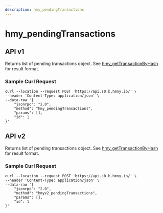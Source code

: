 ```yaml
---
description: hmy_pendingTransactions
---
```


# hmy\_pendingTransactions

## API v1

Returns list of pending transactions object. See [hmy\_getTransactionByHash](hmy\_gettransactionbyhash.md) for result format.

### Sample Curl Request

```
curl --location --request POST 'https://api.s0.b.hmny.io/' \
--header 'Content-Type: application/json' \
--data-raw '{
    "jsonrpc": "2.0",
    "method": "hmy_pendingTransactions",
    "params": [],
    "id": 1
}'
```

## API v2

Returns list of pending transactions object. See [hmy\_getTransactionByHash](hmy\_gettransactionbyhash.md) for result format.

### Sample Curl Request

```
curl --location --request POST 'https://api.s0.b.hmny.io/' \
--header 'Content-Type: application/json' \
--data-raw '{
    "jsonrpc": "2.0",
    "method": "hmyv2_pendingTransactions",
    "params": [],
    "id": 1
}'
```
